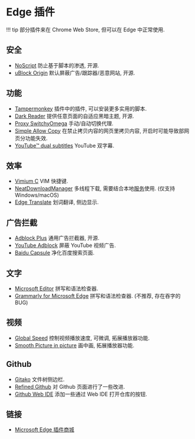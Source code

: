 # Edge 插件

!!! tip
    部分插件来在 Chrome Web Store, 但可以在 Edge 中正常使用.  

## 安全

- [NoScript] 防止基于脚本的渗透, 开源.
- [uBlock Origin] 默认屏蔽广告/跟踪器/恶意网站, 开源.

## 功能

- [Tampermonkey] 插件中的插件, 可以安装更多实用的脚本.
- [Dark Reader] 提供任意页面的自适应黑暗主题, 开源.
- [Proxy SwitchyOmega] 手动/自动切换代理.
- [Simple Allow Copy] 在禁止拷贝内容的网页里拷贝内容, 开启时可能导致部网页分功能失效.
- [YouTube™ dual subtitles] YouTube 双字幕.

## 效率

- [Vimium C] VIM 快捷键.
- [NeatDownloadManager] 多线程下载, 需要结合本地[服务](https://www.neatdownloadmanager.com/index.php/en/)使用. (仅支持 Windows/macOS)
- [Edge Translate] 划词翻译, 侧边显示.

## 广告拦截

- [Adblock Plus] 通用广告拦截器, 开源.
- [YouTube Adblock] 屏蔽 YouTube 视频广告.
- [Baidu Capsule] 净化百度搜索页面.

## 文字

- [Microsoft Editor] 拼写和语法检查器.
- [Grammarly for Microsoft Edge] 拼写和语法检查器. (不推荐, 存在吞字的 BUG)

## 视频

- [Global Speed] 控制视频播放速度, 可微调, 拓展播放器功能.
- [Smooth Picture in picture] 画中画, 拓展播放器功能.

## Github

- [Gitako] 文件树侧边栏.
- [Refined Github] 对 Github 页面进行了一些改进.
- [Github Web IDE] 添加一些通过 Web IDE 打开仓库的按钮.

## 链接

- [Microsoft Edge 插件商城](https://microsoftedge.microsoft.com/addons/Microsoft-Edge-Extensions-Home)

[NoScript]:                https://microsoftedge.microsoft.com/addons/detail/noscript/debdhlbmgmkkfjpcglcbjadbhhekgfjh?hl=en-US
[uBlock Origin]:           https://microsoftedge.microsoft.com/addons/detail/ublock-origin/odfafepnkmbhccpbejgmiehpchacaeak

[Tampermonkey]:            https://microsoftedge.microsoft.com/addons/detail/iikmkjmpaadaobahmlepeloendndfphd
[Dark Reader]:             https://microsoftedge.microsoft.com/addons/detail/dark-reader/ifoakfbpdcdoeenechcleahebpibofpc
[Proxy SwitchyOmega]:      https://microsoftedge.microsoft.com/addons/detail/proxy-switchyomega/fdbloeknjpnloaggplaobopplkdhnikc
[Simple Allow Copy]:       https://microsoftedge.microsoft.com/addons/detail/simple-allow-copy/kkemgiffjdndikokhpoecoloebgeibde
[YouTube™ dual subtitles]: https://microsoftedge.microsoft.com/addons/detail/youtube%E2%84%A2-dual-subtitles/kicjdgmlfepkcglkdcaalgikoaphdbbp

[Vimium C]:                https://microsoftedge.microsoft.com/addons/detail/aibcglbfblnogfjhbcmmpobjhnomhcdo
[NeatDownloadManager]:     https://microsoftedge.microsoft.com/addons/detail/neatdownloadmanager-exten/pbghcbaeehloijjcebiflemhcebmlnke
[Edge Translate]:          https://microsoftedge.microsoft.com/addons/detail/edge-translate/bfdogplmndidlpjfhoijckpakkdjkkil

[Adblock Plus]:            https://microsoftedge.microsoft.com/addons/detail/gmgoamodcdcjnbaobigkjelfplakmdhh
[YouTube Adblock]:         https://microsoftedge.microsoft.com/addons/detail/bbocfgcdelebeaboidkmglbdkimdpojb
[Baidu Capsule]:           https://microsoftedge.microsoft.com/addons/detail/%E7%99%BE%E5%BA%A6%E8%8D%AF%E4%B8%B8-baidu-capsule/hbljbaljilkocckmkgdjghgjaidnkdlc

[Microsoft Editor]:             https://microsoftedge.microsoft.com/addons/detail/microsoft-editor-spellin/hokifickgkhplphjiodbggjmoafhignh
[Grammarly for Microsoft Edge]: https://microsoftedge.microsoft.com/addons/detail/grammarly-grammar-checke/cnlefmmeadmemmdciolhbnfeacpdfbkd

[Global Speed]:               https://microsoftedge.microsoft.com/addons/detail/global-speed/mjhlabbcmjflkpjknnicihkfnmbdfced
[Smooth Picture in picture]: https://microsoftedge.microsoft.com/addons/detail/smooth-picture-in-picture/fjoecbhldoelmencfldgmgbainnnkgbe

[Gitako]:                  https://microsoftedge.microsoft.com/addons/detail/alpoloddcggjhakjemghahlkofjekbca
[Refined Github]:          https://chrome.google.com/webstore/detail/refined-github/hlepfoohegkhhmjieoechaddaejaokhf
[Github Web IDE]:          https://microsoftedge.microsoft.com/addons/detail/github-web-ide/akjbkjciknacicbnkfjbnlaeednpadcf
